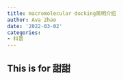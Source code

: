 ```yaml
---
title: macromolecular docking简明介绍
author: Ava Zhao
date: '2022-03-02'
categories:
- 科普
---
```


## This is for 甜甜

